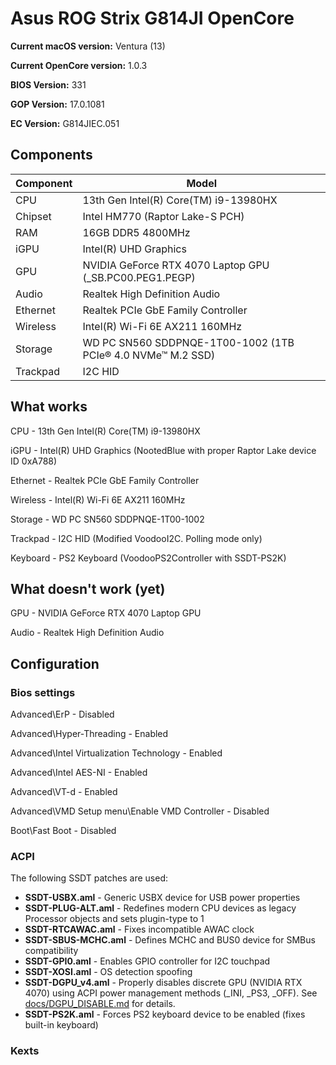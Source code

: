 # Asus ROG Strix G814JI OpenCore

**Current macOS version:** Ventura (13)

**Current OpenCore version:** 1.0.3

**BIOS Version:** 331

**GOP Version:** 17.0.1081

**EC Version:** G814JIEC.051

## Components

| **Component** | **Model**                                                   |
| ------------- | ----------------------------------------------------------- |
| CPU           | 13th Gen Intel(R) Core(TM) i9-13980HX                       |
| Chipset       | Intel HM770 (Raptor Lake-S PCH)                             |
| RAM           | 16GB DDR5 4800MHz                                           |
| iGPU          | Intel(R) UHD Graphics                                       |
| GPU           | NVIDIA GeForce RTX 4070 Laptop GPU (\_SB.PC00.PEG1.PEGP)                         |
| Audio         | Realtek High Definition Audio                               |
| Ethernet      | Realtek PCIe GbE Family Controller                          |
| Wireless      | Intel(R) Wi-Fi 6E AX211 160MHz                              |
| Storage       | WD PC SN560 SDDPNQE-1T00-1002 (1TB PCIe® 4.0 NVMe™ M.2 SSD) |
| Trackpad      | I2C HID                                                     |

## What works

CPU	- 13th Gen Intel(R) Core(TM) i9-13980HX

iGPU - Intel(R) UHD Graphics (NootedBlue with proper Raptor Lake device ID 0xA788)

Ethernet - Realtek PCIe GbE Family Controller

Wireless - Intel(R) Wi-Fi 6E AX211 160MHz

Storage - WD PC SN560 SDDPNQE-1T00-1002

Trackpad - I2C HID (Modified VoodooI2C. Polling mode only)

Keyboard - PS2 Keyboard (VoodooPS2Controller with SSDT-PS2K)

## What doesn't work (yet)

GPU - NVIDIA GeForce RTX 4070 Laptop GPU

Audio - Realtek High Definition Audio

## Configuration
### Bios settings
Advanced\ErP - Disabled

Advanced\Hyper-Threading - Enabled

Advanced\Intel Virtualization Technology - Enabled

Advanced\Intel AES-NI - Enabled

Advanced\VT-d - Enabled

Advanced\VMD Setup menu\Enable VMD Controller - Disabled

Boot\Fast Boot - Disabled

### ACPI

The following SSDT patches are used:

- **SSDT-USBX.aml** - Generic USBX device for USB power properties
- **SSDT-PLUG-ALT.aml** - Redefines modern CPU devices as legacy Processor objects and sets plugin-type to 1
- **SSDT-RTCAWAC.aml** - Fixes incompatible AWAC clock
- **SSDT-SBUS-MCHC.aml** - Defines MCHC and BUS0 device for SMBus compatibility
- **SSDT-GPI0.aml** - Enables GPIO controller for I2C touchpad
- **SSDT-XOSI.aml** - OS detection spoofing
- **SSDT-DGPU_v4.aml** - Properly disables discrete GPU (NVIDIA RTX 4070) using ACPI power management methods (_INI, _PS3, _OFF). See [docs/DGPU_DISABLE.md](docs/DGPU_DISABLE.md) for details.
- **SSDT-PS2K.aml** - Forces PS2 keyboard device to be enabled (fixes built-in keyboard)

### Kexts